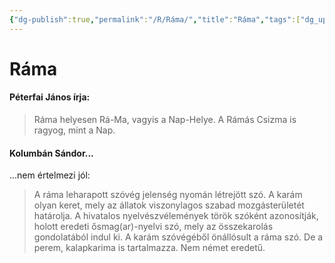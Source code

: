```yaml
---
{"dg-publish":true,"permalink":"/R/Ráma/","title":"Ráma","tags":["dg_uploaded"],"created":"2023-12-03T10:41","updated":"2023-12-03T10:41"}
---
```



# Ráma

#### Péterfai János írja:

> Ráma helyesen Rá-Ma, vagyis a Nap-Helye. A Rámás Csizma is ragyog, mint a Nap.  

#### Kolumbán Sándor...

...nem értelmezi jól:  
> A ráma leharapott szóvég jelenség nyomán létrejött szó. A karám olyan keret, mely az állatok viszonylagos szabad mozgásterületét határolja. A hivatalos nyelvészvélemények török szóként azonosítják, holott eredeti ősmag(ar)-nyelvi szó, mely az összekarolás gondolatából indul ki. A karám szóvégéből önállósult a ráma szó. De a perem, kalapkarima is tartalmazza. Nem német eredetű.  